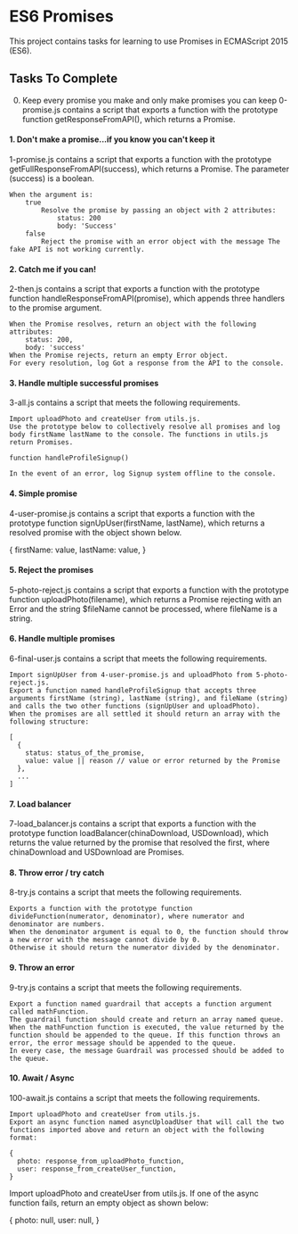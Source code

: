 #	ES6 Promises

This project contains tasks for learning to use Promises in ECMAScript 2015 (ES6).

##	Tasks To Complete

0. Keep every promise you make and only make promises you can keep
0-promise.js contains a script that exports a function with the prototype function getResponseFromAPI(), which returns a Promise.

####	1. Don't make a promise...if you know you can't keep it
1-promise.js contains a script that exports a function with the prototype getFullResponseFromAPI(success), which returns a Promise. The parameter (success) is a boolean.

    When the argument is:
        true
            Resolve the promise by passing an object with 2 attributes:
                status: 200
                body: 'Success'
        false
            Reject the promise with an error object with the message The fake API is not working currently.

####	2. Catch me if you can!
2-then.js contains a script that exports a function with the prototype function handleResponseFromAPI(promise), which appends three handlers to the promise argument.

    When the Promise resolves, return an object with the following attributes:
        status: 200,
        body: 'success'
    When the Promise rejects, return an empty Error object.
    For every resolution, log Got a response from the API to the console.

####	3. Handle multiple successful promises
3-all.js contains a script that meets the following requirements.

    Import uploadPhoto and createUser from utils.js.
    Use the prototype below to collectively resolve all promises and log body firstName lastName to the console. The functions in utils.js return Promises.

    function handleProfileSignup()

    In the event of an error, log Signup system offline to the console.

####	4. Simple promise
4-user-promise.js contains a script that exports a function with the prototype function signUpUser(firstName, lastName), which returns a resolved promise with the object shown below.

{
  firstName: value,
  lastName: value,
}

####	5. Reject the promises
5-photo-reject.js contains a script that exports a function with the prototype function uploadPhoto(filename), which returns a Promise rejecting with an Error and the string $fileName cannot be processed, where fileName is a string.

####	6. Handle multiple promises
6-final-user.js contains a script that meets the following requirements.

    Import signUpUser from 4-user-promise.js and uploadPhoto from 5-photo-reject.js.
    Export a function named handleProfileSignup that accepts three arguments firstName (string), lastName (string), and fileName (string) and calls the two other functions (signUpUser and uploadPhoto).
    When the promises are all settled it should return an array with the following structure:

    [
      {
        status: status_of_the_promise,
        value: value || reason // value or error returned by the Promise
      },
      ...
    ]

####	7. Load balancer
7-load_balancer.js contains a script that exports a function with the prototype function loadBalancer(chinaDownload, USDownload), which returns the value returned by the promise that resolved the first, where chinaDownload and USDownload are Promises.

####	8. Throw error / try catch
8-try.js contains a script that meets the following requirements.

    Exports a function with the prototype function divideFunction(numerator, denominator), where numerator and denominator are numbers.
    When the denominator argument is equal to 0, the function should throw a new error with the message cannot divide by 0.
    Otherwise it should return the numerator divided by the denominator.

####	9. Throw an error
9-try.js contains a script that meets the following requirements.

    Export a function named guardrail that accepts a function argument called mathFunction.
    The guardrail function should create and return an array named queue.
    When the mathFunction function is executed, the value returned by the function should be appended to the queue. If this function throws an error, the error message should be appended to the queue.
    In every case, the message Guardrail was processed should be added to the queue.

####	10. Await / Async
100-await.js contains a script that meets the following requirements.

    Import uploadPhoto and createUser from utils.js.
    Export an async function named asyncUploadUser that will call the two functions imported above and return an object with the following format:

    {
      photo: response_from_uploadPhoto_function,
      user: response_from_createUser_function,
    }

Import uploadPhoto and createUser from utils.js.
If one of the async function fails, return an empty object as shown below:

{
  photo: null,
  user: null,
}



